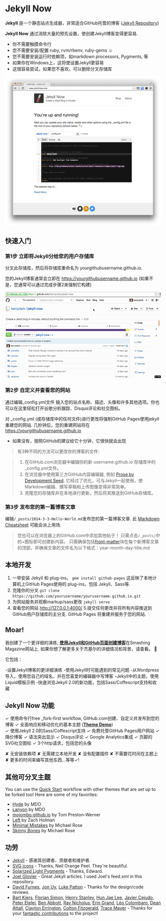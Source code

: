 # Jekyll Now

**Jekyll** 是一个静态站点生成器，非常适合GitHub托管的博客 ([Jekyll Repository](https://github.com/jekyll/jekyll))

**Jekyll Now** 通过消除大量的预先设置，使创建Jekyll博客变得更容易.

- 你不需要触摸命令行
- 您不需要安装/配置 ruby, rvm/rbenv, ruby-gems :relaxed:
- 您不需要安装运行时依赖项，如markdown processors, Pygments, 等
- 如果你在Windows上，这将使设置Jekyll更容易
- 这很容易尝试，如果您不喜欢，可以删除分叉存储库

![Jekyll Now 主题截图](/images/jekyll-now-theme-screenshot.jpg "Jekyll Now Theme Screenshot")

## 快速入门

### 第1步 立即将Jekyll分给您的用户存储库

分叉此存储库，然后将存储库重命名为 yourgithubusername.github.io.

您的Jekyll博客通常会立即在 <https://yourgithubusername.github.io> (如果不是，您通常可以通过完成步骤2来强制它构建)

![步骤1](/images/step1.gif "Step 1")

### 第2步 自定义并查看您的网站

通过编辑_config.yml文件 输入您的站点名称、描述、头像和许多其他选项。你也可以在这里轻松打开谷歌分析跟踪、Disqus评论和社交图标。

对 _config.yml (或存储库中的任何文件)进行更改将强制GitHub Pages使用jekyll重建您的网站. 几秒钟后，您的重建网站将在 <https://yourgithubusername.github.io> 
- 如果没有，按照GitHub的建议给它十分钟，它很快就会出现
> 有3种不同的方法可以更改你的博客的文件:

> 1. 在GitHub.com浏览器中编辑你的新 username.github.io 存储库中的_config.yml文件。
> 2. 在浏览器中使用第三方GitHub内容编辑器, 例如 [Prose by Development Seed](http://prose.io). 它经过了优化，可与Jekyll一起使用，使Markdown编辑、撰写草稿和上传图像变得非常简单。
> 3. 克隆您的存储库并在本地进行更新，然后将其推送到GitHub存储库。

### 第3步 发布您的第一篇博客文章

编辑`/_posts/2014-3-3-Hello-World.md`发布您的第一篇博客文章. 此 [Markdown Cheatsheet](http://www.jekyllnow.com/Markdown-Style-Guide/) 可能会派上用场.

> 您也可以在浏览器上的GitHub.com中添加其他帖子！ 只需点击`/_posts/`中的+图标即可创建新内容。 只需确保包括[front-matter](http://jekyllrb.com/docs/frontmatter/)块在每个新博客文章的顶部，并确保文章的文件名为以下格式：year-month-day-title.md

## 本地开发

1. 一举安装 Jekyll 和 plug-ins。 `gem install github-pages` 这反映了本地计算机上GitHub Pages使用的 plug-ins，包括 Jekyll、Sass等.
2. 克隆你的分叉 `git clone https://github.com/yourusername/yourusername.github.io.git`
3. 为网站服务并观察markup/sass更改 `jekyll serve`
4. 查看您的网站 http://127.0.0.1:4000/
5.提交任何更改并将所有内容推送到GitHub用户存储库的主分支. GitHub Pages 将重建并服务于您的网站.

## Moar!

我创建了一个更详细的演练, [**使用Jekyll和GitHub页面创建博客**](http://www.smashingmagazine.com/2014/08/01/build-blog-jekyll-github-pages/)在Smashing Magazine网站上. 如果你想了解更多关于杰基尔的详细情况和背景，请查看。 :metal:

它包括：

-设置Jekyll博客的更详细演练
-使用Jekyll时可能遇到的常见问题
-从Wordpress导入，使用您自己的域名，并在您喜爱的编辑器中写博客
-Jekyll中的主题，使用Liquid模板示例
-快速浏览Jekyll 2.0的新功能，包括Sass/Coffescript支持和收藏

## Jekyll Now 功能

✓ 使用命令行free _fork-first workflow, GitHub.com创建、自定义并发布到您的博客
✓ 全面响应和移动优化的基本主题 (**[Theme Demo](http://jekyllnow.com)**)  
✓ 使用Jekyll 2.0的Sass/Coffescript支持
✓ 免费托管GitHub Pages用户网站
✓ 降价博客
✓ 语法突出显示
✓ Disqus评论
✓ Google Analytics集成
✓ 页脚的SVG社交图标
✓ 3个http请求，包括您的头像 

✘ 无安装依赖项
✘ 无需建立本地开发
✘ 没有配置插件
✘ 不需要花时间在主题上
✘ 更多的时间来编写其他东西…等等✓!

## 其他可分叉主题

You can use the [Quick Start](https://github.com/barryclark/jekyll-now#quick-start) workflow with other themes that are set up to be forked too! Here are some of my favorites:

- [Hyde](https://github.com/poole/hyde) by MDO
- [Lanyon](https://github.com/poole/lanyon) by MDO
- [mojombo.github.io](https://github.com/mojombo/mojombo.github.io) by Tom Preston-Werner
- [Left](https://github.com/holman/left) by Zach Holman
- [Minimal Mistakes](https://github.com/mmistakes/minimal-mistakes) by Michael Rose
- [Skinny Bones](https://github.com/mmistakes/skinny-bones-jekyll) by Michael Rose

## 功劳

- [Jekyll](https://github.com/jekyll/jekyll) - 感谢其创建者、贡献者和维护者.
- [SVG icons](https://github.com/neilorangepeel/Free-Social-Icons) - Thanks, Neil Orange Peel. They're beautiful.
- [Solarized Light Pygments](https://gist.github.com/edwardhotchkiss/2005058) - Thanks, Edward.
- [Joel Glovier](http://joelglovier.com/writing/) - Great Jekyll articles. I used Joel's feed.xml in this repository.
- [David Furnes](https://github.com/dfurnes), [Jon Uy](https://github.com/jonuy), [Luke Patton](https://github.com/lkpttn) - Thanks for the design/code reviews.
- [Bart Kiers](https://github.com/bkiers), [Florian Simon](https://github.com/vermluh), [Henry Stanley](https://github.com/henryaj), [Hun Jae Lee](https://github.com/hunjaelee), [Javier Cejudo](https://github.com/javiercejudo), [Peter Etelej](https://github.com/etelej), [Ben Abbott](https://github.com/jaminscript), [Ray Nicholus](https://github.com/rnicholus), [Erin Grand](https://github.com/eringrand), [Léo Colombaro](https://github.com/LeoColomb), [Dean Attali](https://github.com/daattali), [Clayton Errington](https://github.com/cjerrington), [Colton Fitzgerald](https://github.com/coltonfitzgerald), [Trace Mayer](https://github.com/sunnankar) - Thanks for your [fantastic contributions](https://github.com/barryclark/jekyll-now/commits/master) to the project!